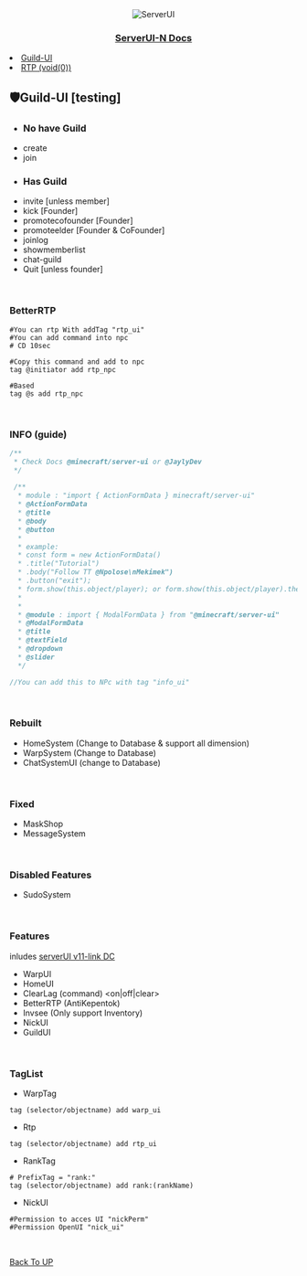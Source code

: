 <div align="center">
  <img src="https://github.com/Kocaki182/ServerUI-N/assets/129764133/6b6b60f5-d2d3-4040-b8fa-067105c0154a" alt="ServerUI"/>
  <h3 align="center"><u>ServerUI-N Docs</u></h3>
</div>

<detail>
<li>
<a href="#guild-ui-testing">Guild-UI</a>
</li>
<li><a href="#betterrtp">RTP (void(0))</a></li>
</detail>

## 🛡Guild-UI [testing]
- ### No have Guild
- create
- join
- ### Has Guild
- invite [unless member]
- kick [Founder]
- promotecofounder [Founder]
- promoteelder [Founder & CoFounder]
- joinlog
- showmemberlist
- chat-guild
- Quit [unless founder]
<br />

### BetterRTP
```mcfunction
#You can rtp With addTag "rtp_ui"
#You can add command into npc
# CD 10sec

#Copy this command and add to npc
tag @initiator add rtp_npc

#Based
tag @s add rtp_npc
```
<br />

### INFO (guide)
```javascript
/**
 * Check Docs @minecraft/server-ui or @JaylyDev
 */
 
 /**
  * module : "import { ActionFormData } minecraft/server-ui"
  * @ActionFormData
  * @title
  * @body
  * @button
  * 
  * example:
  * const form = new ActionFormData()
  * .title("Tutorial")
  * .body("Follow TT @Npolose\nMekimek")
  * .button("exit");
  * form.show(this.object/player); or form.show(this.object/player).then(res => {})
  * 
  * 
  * @module : import { ModalFormData } from "@minecraft/server-ui"
  * @ModalFormData
  * @title
  * @textField
  * @dropdown
  * @slider
  */

//You can add this to NPc with tag "info_ui"
```
<br />

### Rebuilt
- HomeSystem (Change to Database & support all dimension)
- WarpSystem (Change to Database)
- ChatSystemUI (change to Database)
<br />

### Fixed
- MaskShop
- MessageSystem
<br />

### Disabled Features
- SudoSystem
<br />

### Features
inludes [serverUI v11-link DC](https://discord.com/channels/1003279583476453467/1048900022915313704/1128499602056822827)
- WarpUI
- HomeUI
- ClearLag (command) <on|off|clear>
- BetterRTP (AntiKepentok)
- Invsee (Only support Inventory)
- NickUI
- GuildUI
<br />

### TagList
- WarpTag
```mcfunction
tag (selector/objectname) add warp_ui
```
- Rtp
```mcfunction
tag (selector/objectname) add rtp_ui
```
- RankTag
```mcfunction
# PrefixTag = "rank:"
tag (selector/objectname) add rank:(rankName)
```
- NickUI
```mcfunction
#Permission to acces UI "nickPerm"
#Permission OpenUI "nick_ui"
```
<br />

[Back To UP](#)
